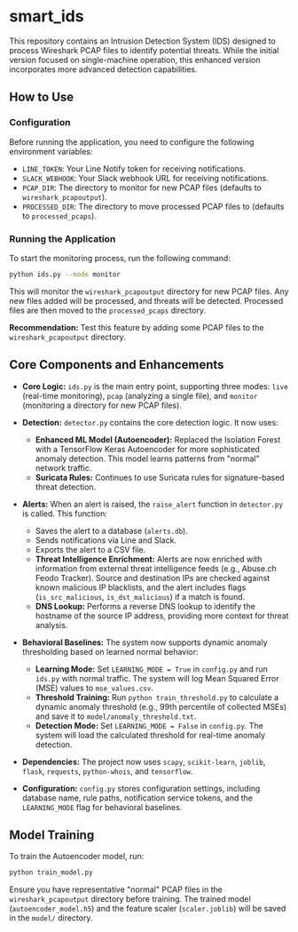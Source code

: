 # smart_ids

This repository contains an Intrusion Detection System (IDS) designed to process Wireshark PCAP files to identify potential threats. While the initial version focused on single-machine operation, this enhanced version incorporates more advanced detection capabilities.

## How to Use

### Configuration

Before running the application, you need to configure the following environment variables:

*   `LINE_TOKEN`: Your Line Notify token for receiving notifications.
*   `SLACK_WEBHOOK`: Your Slack webhook URL for receiving notifications.
*   `PCAP_DIR`: The directory to monitor for new PCAP files (defaults to `wireshark_pcapoutput`).
*   `PROCESSED_DIR`: The directory to move processed PCAP files to (defaults to `processed_pcaps`).

### Running the Application

To start the monitoring process, run the following command:

```bash
python ids.py --mode monitor
```

This will monitor the `wireshark_pcapoutput` directory for new PCAP files. Any new files added will be processed, and threats will be detected. Processed files are then moved to the `processed_pcaps` directory.

**Recommendation:** Test this feature by adding some PCAP files to the `wireshark_pcapoutput` directory.

## Core Components and Enhancements

*   **Core Logic:** `ids.py` is the main entry point, supporting three modes: `live` (real-time monitoring), `pcap` (analyzing a single file), and `monitor` (monitoring a directory for new PCAP files).

*   **Detection:** `detector.py` contains the core detection logic. It now uses:
    *   **Enhanced ML Model (Autoencoder):** Replaced the Isolation Forest with a TensorFlow Keras Autoencoder for more sophisticated anomaly detection. This model learns patterns from "normal" network traffic.
    *   **Suricata Rules:** Continues to use Suricata rules for signature-based threat detection.

*   **Alerts:** When an alert is raised, the `raise_alert` function in `detector.py` is called. This function:
    *   Saves the alert to a database (`alerts.db`).
    *   Sends notifications via Line and Slack.
    *   Exports the alert to a CSV file.
    *   **Threat Intelligence Enrichment:** Alerts are now enriched with information from external threat intelligence feeds (e.g., Abuse.ch Feodo Tracker). Source and destination IPs are checked against known malicious IP blacklists, and the alert includes flags (`is_src_malicious`, `is_dst_malicious`) if a match is found.
    *   **DNS Lookup:** Performs a reverse DNS lookup to identify the hostname of the source IP address, providing more context for threat analysis.

*   **Behavioral Baselines:** The system now supports dynamic anomaly thresholding based on learned normal behavior:
    *   **Learning Mode:** Set `LEARNING_MODE = True` in `config.py` and run `ids.py` with normal traffic. The system will log Mean Squared Error (MSE) values to `mse_values.csv`.
    *   **Threshold Training:** Run `python train_threshold.py` to calculate a dynamic anomaly threshold (e.g., 99th percentile of collected MSEs) and save it to `model/anomaly_threshold.txt`.
    *   **Detection Mode:** Set `LEARNING_MODE = False` in `config.py`. The system will load the calculated threshold for real-time anomaly detection.

*   **Dependencies:** The project now uses `scapy`, `scikit-learn`, `joblib`, `flask`, `requests`, `python-whois`, and `tensorflow`.

*   **Configuration:** `config.py` stores configuration settings, including database name, rule paths, notification service tokens, and the `LEARNING_MODE` flag for behavioral baselines.

## Model Training

To train the Autoencoder model, run:

```bash
python train_model.py
```

Ensure you have representative "normal" PCAP files in the `wireshark_pcapoutput` directory before training. The trained model (`autoencoder_model.h5`) and the feature scaler (`scaler.joblib`) will be saved in the `model/` directory.